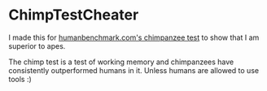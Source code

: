 # ChimpTestCheater
I made this for [humanbenchmark.com's chimpanzee test](https://humanbenchmark.com/tests/chimp) to show that I am superior to apes.

The chimp test is a test of working memory and chimpanzees have consistently outperformed humans in it.
Unless humans are allowed to use tools :)
